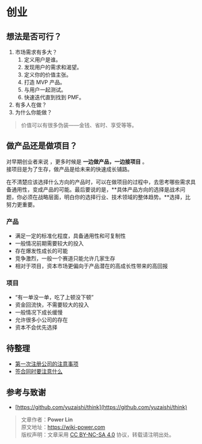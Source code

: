 # 创业

## 想法是否可行？
1. 市场需求有多大？
   1. 定义用户是谁。
   2. 发现用户的需求和渴望。
   3. 定义你的价值主张。
   4. 打造 MVP 产品。
   5. 与用户一起测试。
   6. 快速迭代直到找到 PMF。
2. 有多人在做？
3. 为什么你能做？

> 价值可以有很多伪装——金钱、省时、享受等等。

## 做产品还是做项目？
对早期创业者来说 ，更多时候是 **一边做产品，一边接项目** 。  
接项目是为了生存，做产品是给未来的快速成长铺路。

在不清楚应该选择什么方向的产品时，可以在做项目的过程中，去思考哪些需求具备通用性，变成产品的可能。最后要说的是，**具体产品方向的选择是战术问题，你必须在战略层面，明白你的选择行业、技术领域的整体趋势。**选择，比努力更重要。

### 产品

* 满足一定的标准化程度，具备通用性和可复制性
* 一般情况前期需要较大的投入
* 存在爆发性成长的可能
* 竞争激烈，一般一个赛道只能允许几家生存
* 相对于项目，资本市场更偏向于产品潜在的高成长性带来的高回报

### 项目

* “有一单没一单，吃了上顿没下顿”
* 资金回流快，不需要较大的投入
* 一般情况下成长缓慢
* 允许很多小公司的存在
* 资本不会优先选择

## 待整理

* [第一次注册公司的注意事项](https://github.com/yuzaishi/think/blob/master/2-%E7%AC%AC%E4%B8%80%E6%AC%A1%E6%B3%A8%E5%86%8C%E5%85%AC%E5%8F%B8%E7%9A%84%E6%B3%A8%E6%84%8F%E4%BA%8B%E9%A1%B9.md)
* [签合同时要注意什么](https://github.com/yuzaishi/think/blob/master/3-%E7%AD%BE%E5%90%88%E5%90%8C%E6%97%B6%E8%A6%81%E6%B3%A8%E6%84%8F%E4%BB%80%E4%B9%88.md)

## 参考与致谢

* [https://github.com/yuzaishi/think](https://github.com/yuzaishi/think)

> 文章作者：**Power Lin**  
> 原文地址：<https://wiki-power.com>  
> 版权声明：文章采用 [CC BY-NC-SA 4.0](https://creativecommons.org/licenses/by/4.0/deed.zh) 协议，转载请注明出处。